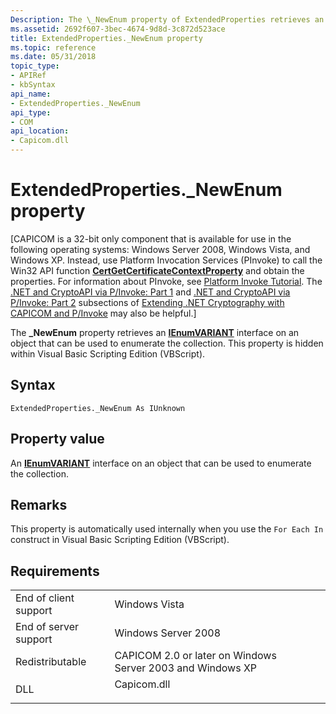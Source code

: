 ```yaml
---
Description: The \_NewEnum property of ExtendedProperties retrieves an IEnumVARIANT interface on an object that can be used to enumerate the collection. This property is hidden within Visual Basic Scripting Edition (VBScript).
ms.assetid: 2692f607-3bec-4674-9d8d-3c872d523ace
title: ExtendedProperties._NewEnum property
ms.topic: reference
ms.date: 05/31/2018
topic_type: 
- APIRef
- kbSyntax
api_name: 
- ExtendedProperties._NewEnum
api_type: 
- COM
api_location: 
- Capicom.dll
---
```


# ExtendedProperties.\_NewEnum property

\[CAPICOM is a 32-bit only component that is available for use in the following operating systems: Windows Server 2008, Windows Vista, and Windows XP. Instead, use Platform Invocation Services (PInvoke) to call the Win32 API function [**CertGetCertificateContextProperty**](/windows/desktop/api/Wincrypt/nf-wincrypt-certgetcertificatecontextproperty) and obtain the properties. For information about PInvoke, see [Platform Invoke Tutorial](https://msdn.microsoft.com/library/aa288468.aspx). The [.NET and CryptoAPI via P/Invoke: Part 1](/previous-versions/ms867087(v=msdn.10)#netcryptoapi_topic5) and [.NET and CryptoAPI via P/Invoke: Part 2](/previous-versions/ms867087(v=msdn.10)#netcryptoapi_topic6) subsections of [Extending .NET Cryptography with CAPICOM and P/Invoke](/previous-versions/ms867087(v=msdn.10)) may also be helpful.\]

The **\_NewEnum** property retrieves an [**IEnumVARIANT**](/windows/win32/api/oaidl/nn-oaidl-ienumvariant) interface on an object that can be used to enumerate the collection. This property is hidden within Visual Basic Scripting Edition (VBScript).

## Syntax


```VB
ExtendedProperties._NewEnum As IUnknown
```



## Property value

An [**IEnumVARIANT**](/windows/win32/api/oaidl/nn-oaidl-ienumvariant) interface on an object that can be used to enumerate the collection.

## Remarks

This property is automatically used internally when you use the `For Each In` construct in Visual Basic Scripting Edition (VBScript).

## Requirements



|                                  |                                                                                        |
|----------------------------------|----------------------------------------------------------------------------------------|
| End of client support<br/> | Windows Vista<br/>                                                               |
| End of server support<br/> | Windows Server 2008<br/>                                                         |
| Redistributable<br/>       | CAPICOM 2.0 or later on Windows Server 2003 and Windows XP<br/>                  |
| DLL<br/>                   | <dl> <dt>Capicom.dll</dt> </dl> |



 

 